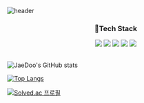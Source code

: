 ![header](https://capsule-render.vercel.app/api?type=waving&color=B1B2FF&height=100&section=header&text=Jae%20Doo&size=10)

<div align="center" style="text-aline: center;">
  <h3>🚀Tech Stack</h3>
  <img src="https://img.shields.io/badge/Java-D36060?style=flat-square&logoColor=white"/>
  <img src="https://img.shields.io/badge/spring%20Boot-6DB33F?style=flat-square&logo=springboot&logoColor=white"/>
  <img src="https://img.shields.io/badge/Docker-2496ED?style=flat-square&logo=docker&logoColor=white"/>
  <img src="https://img.shields.io/badge/Jenkins-D24939?style=flat-square&logo=jenkins&logoColor=white"/>
  <img src="https://img.shields.io/badge/Oracle-F80000?style=flat-square&logo=oracle&logoColor=white"/>
</div>


<br />

![JaeDoo's GitHub stats](https://github-readme-stats.vercel.app/api?username=jae-doo&show_icons=true&theme=transparent)

[![Top Langs](https://github-readme-stats.vercel.app/api/top-langs/?username=jae-doo&layout=donut-vertical)](https://github.com/jae-doo/github-readme-stats)

[![Solved.ac 프로필](http://mazassumnida.wtf/api/generate_badge?boj=fosong98)](https://solved.ac/fosong98)

